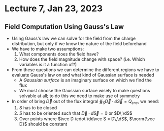 # Lecture 7, Jan 23, 2023

## Field Computation Using Gauss's Law

* Using Gauss's law we can solve for the field from the charge distribution, but only if we know the nature of the field beforehand
* We have to make two assumptions:
	1. What components does the field have?
	2. How does the field magnitude change with space? (i.e. Which variables is it a function of?)
* From these questions we can determine the different regions we have to evaluate Gauss's law on and what kind of Gaussian surface is needed
	* A *Gaussian surface* is an imaginary surface on which we find the flux
	* We must choose the Gaussian surface wisely to make questions solvable at all; to do this we need to make use of symmetry
* In order of bring $\vec D$ out of the flux integral $\oiint _S \vec D \cdot \dd\vec S = Q_{enc}$, we need:
	1. $S$ has to be closed
	2. $S$ has to be oriented such that $\vec D \cdot \dd\vec S = 0$ or $D\,\dS$
	3. Over points where $\vec D \cdot \dd\vec S = D\,\dS$, $\norm{\vec D}$ should be constant

